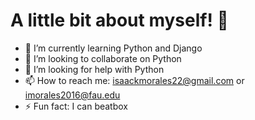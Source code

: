 # A little bit about myself! 👋

- 🌱 I’m currently learning Python and Django 
- 👯 I’m looking to collaborate on Python
- 🤔 I’m looking for help with Python
- 📫 How to reach me: isaackmorales22@gmail.com or imorales2016@fau.edu
- ⚡ Fun fact: I can beatbox
